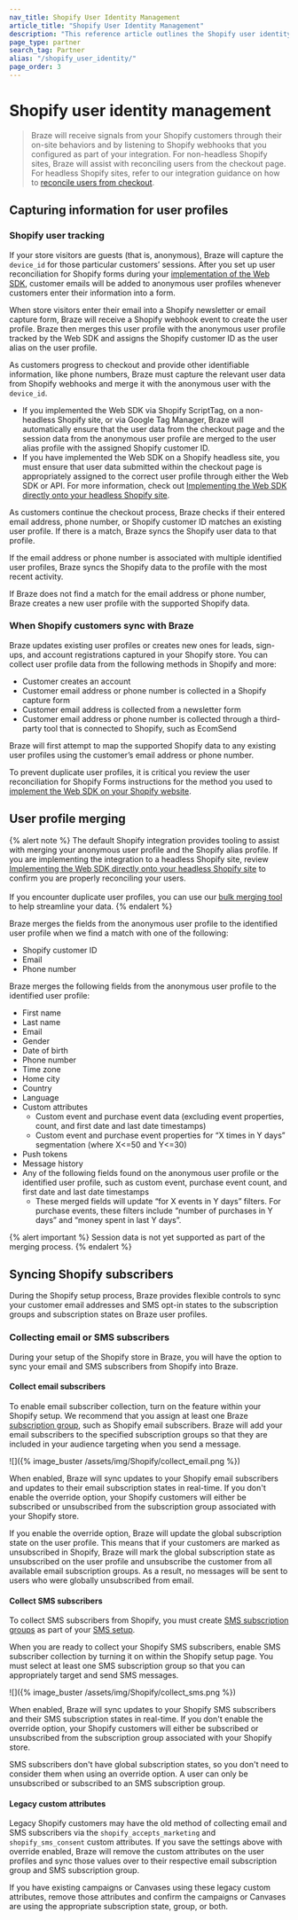 ```yaml
---
nav_title: Shopify User Identity Management
article_title: "Shopify User Identity Management"
description: "This reference article outlines the Shopify user identity management feature."
page_type: partner
search_tag: Partner
alias: "/shopify_user_identity/"
page_order: 3
---
```


# Shopify user identity management

> Braze will receive signals from your Shopify customers through their on-site behaviors and by listening to Shopify webhooks that you configured as part of your integration. For non-headless Shopify sites, Braze will assist with reconciling users from the checkout page. For headless Shopify sites, refer to our integration guidance on how to [reconcile users from checkout]({{site.baseurl}}/partners/ecommerce/shopify_legacy/getting_started_shopify/#headless-checkout).

## Capturing information for user profiles 

### Shopify user tracking

If your store visitors are guests (that is, anonymous), Braze will capture the `device_id` for those particular customers’ sessions. After you set up user reconciliation for Shopify forms during your [implementation of the Web SDK]({{site.baseurl}}/partners/ecommerce/shopify_legacy/getting_started_shopify/#implement-web-sdk), customer emails will be added to anonymous user profiles whenever customers enter their information into a form. 

When store visitors enter their email into a Shopify newsletter or email capture form, Braze will receive a Shopify webhook event to create the user profile. Braze then merges this user profile with the anonymous user profile tracked by the Web SDK and assigns the Shopify customer ID as the user alias on the user profile. 

As customers progress to checkout and provide other identifiable information, like phone numbers, Braze must capture the relevant user data from Shopify webhooks and merge it with the anonymous user with the `device_id`.
- If you implemented the Web SDK via Shopify ScriptTag, on a non-headless Shopify site, or via Google Tag Manager, Braze will automatically ensure that the user data from the checkout page and the session data from the anonymous user profile are merged to the user alias profile with the assigned Shopify customer ID.
- If you have implemented the Web SDK on a Shopify headless site, you must ensure that user data submitted within the checkout page is appropriately assigned to the correct user profile through either the Web SDK or API. For more information, check out [Implementing the Web SDK directly onto your headless Shopify site]({{site.baseurl}}/partners/ecommerce/shopify_legacy/getting_started_shopify/#headless-site).

As customers continue the checkout process, Braze checks if their entered email address, phone number, or Shopify customer ID matches an existing user profile. If there is a match, Braze syncs the Shopify user data to that profile.

If the email address or phone number is associated with multiple identified user profiles, Braze syncs the Shopify data to the profile with the most recent activity.

If Braze does not find a match for the email address or phone number, Braze creates a new user profile with the supported Shopify data.

### When Shopify customers sync with Braze

Braze updates existing user profiles or creates new ones for leads, sign-ups, and account registrations captured in your Shopify store. You can collect user profile data from the following methods in Shopify and more:
- Customer creates an account
- Customer email address or phone number is collected in a Shopify capture form
- Customer email address is collected from a newsletter form
- Customer email address or phone number is collected through a third-party tool that is connected to Shopify, such as EcomSend

Braze will first attempt to map the supported Shopify data to any existing user profiles using the customer’s email address or phone number. 

To prevent duplicate user profiles, it is critical you review the user reconciliation for Shopify Forms instructions for the method you used to [implement the Web SDK on your Shopify website]().

## User profile merging 

{% alert note %}
The default Shopify integration provides tooling to assist with merging your anonymous user profile and the Shopify alias profile. If you are implementing the integration to a headless Shopify site, review [Implementing the Web SDK directly onto your headless Shopify site]({{site.baseurl}}/partners/ecommerce/shopify_legacy/getting_started_shopify/?tab=headless%20shopify%20site#supported-features) to confirm you are properly reconciling your users. <br><br> If you encounter duplicate user profiles, you can use our [bulk merging tool]({{site.baseurl}}/user_guide/engagement_tools/segments/user_profiles/duplicate_users/#bulk-merging/) to help streamline your data.
{% endalert %}

Braze merges the fields from the anonymous user profile to the identified user profile when we find a match with one of the following:
- Shopify customer ID
- Email
- Phone number

Braze merges the following fields from the anonymous user profile to the identified user profile:
- First name
- Last name
- Email
- Gender
- Date of birth
- Phone number
- Time zone
- Home city
- Country
- Language
- Custom attributes
    - Custom event and purchase event data (excluding event properties, count, and first date and last date timestamps)
    - Custom event and purchase event properties for “X times in Y days” segmentation (where X<=50 and Y<=30)
- Push tokens
- Message history
- Any of the following fields found on the anonymous user profile or the identified user profile, such as custom event, purchase event count, and first date and last date timestamps
    - These merged fields will update “for X events in Y days” filters. For purchase events, these filters include “number of purchases in Y days” and “money spent in last Y days”.

{% alert important %}
Session data is not yet supported as part of the merging process.
{% endalert %}

## Syncing Shopify subscribers

During the Shopify setup process, Braze provides flexible controls to sync your customer email addresses and SMS opt-in states to the subscription groups and subscription states on Braze user profiles. 

### Collecting email or SMS subscribers

During your setup of the Shopify store in Braze, you will have the option to sync your email and SMS subscribers from Shopify into Braze. 

#### Collect email subscribers

To enable email subscriber collection, turn on the feature within your Shopify setup. We recommend that you assign at least one Braze [subscription group]({{site.baseurl}}/user_guide/message_building_by_channel/email/managing_user_subscriptions#subscription-groups), such as Shopify email subscribers. Braze will add your email subscribers to the specified subscription groups so that they are included in your audience targeting when you send a message. 

![]({% image_buster /assets/img/Shopify/collect_email.png %})

When enabled, Braze will sync updates to your Shopify email subscribers and updates to their email subscription states in real-time. If you don't enable the override option, your Shopify customers will either be subscribed or unsubscribed from the subscription group associated with your Shopify store.

If you enable the override option, Braze will update the global subscription state on the user profile. This means that if your customers are marked as unsubscribed in Shopify, Braze will mark the global subscription state as unsubscribed on the user profile and unsubscribe the customer from all available email subscription groups. As a result, no messages will be sent to users who were globally unsubscribed from email.

#### Collect SMS subscribers

To collect SMS subscribers from Shopify, you must create [SMS subscription groups]({{site.baseurl}}/user_guide/message_building_by_channel/sms/sms_subscription_group/) as part of your [SMS setup]({{site.baseurl}}/user_guide/message_building_by_channel/sms/sms_setup). 

When you are ready to collect your Shopify SMS subscribers, enable SMS subscriber collection by turning it on within the Shopify setup page. You must select at least one SMS subscription group so that you can appropriately target and send SMS messages. 

![]({% image_buster /assets/img/Shopify/collect_sms.png %})

When enabled, Braze will sync updates to your Shopify SMS subscribers and their SMS subscription states in real-time. If you don't enable the override option, your Shopify customers will either be subscribed or unsubscribed from the subscription group associated with your Shopify store.

SMS subscribers don't have global subscription states, so you don't need to consider them when using an override option. A user can only be unsubscribed or subscribed to an SMS subscription group.

#### Legacy custom attributes

Legacy Shopify customers may have the old method of collecting email and SMS subscribers via the `shopify_accepts_marketing` and `shopify_sms_consent` custom attributes. If you save the settings above with override enabled, Braze will remove the custom attributes on the user profiles and sync those values over to their respective email subscription group and SMS subscription group.

If you have existing campaigns or Canvases using these legacy custom attributes, remove those attributes and confirm the campaigns or Canvases are using the appropriate subscription state, group, or both.
